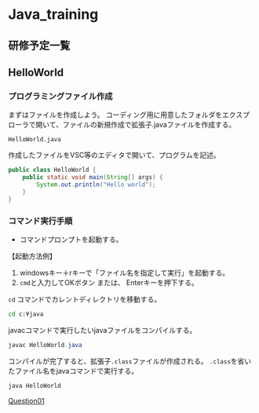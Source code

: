 # Java_training

## 研修予定一覧

<!-- toc -->

## HelloWorld

### プログラミングファイル作成

まずはファイルを作成しよう。
コーディング用に用意したフォルダをエクスプローラで開いて、ファイルの新規作成で拡張子.javaファイルを作成する。

`HelloWorld.java`

作成したファイルをVSC等のエディタで開いて、プログラムを記述。

```java
public class HelloWorld {
    public static void main(String[] args) {
        System.out.println("Hello world");
    }
}
```

### コマンド実行手順

- コマンドプロンプトを起動する。

【起動方法例】

1. windowsキー＋rキーで「ファイル名を指定して実行」を起動する。
1. `cmd`と入力してOKボタン または、 Enterキーを押下する。

`cd` コマンドでカレントディレクトリを移動する。

```cmd
cd c:¥java
```

javacコマンドで実行したいjavaファイルをコンパイルする。

```java
javac HelloWorld.java
```

コンパイルが完了すると、拡張子`.class`ファイルが作成される。
`.class`を省いたファイル名をjavaコマンドで実行する。

```java
java HelloWorld
```

[Question01](/questions/01_question.html)